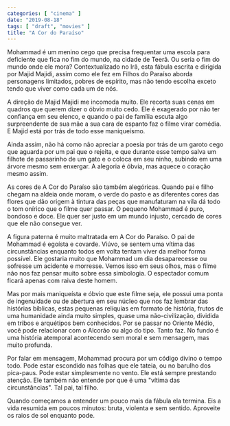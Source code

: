 ```yaml
---
categories: [ "cinema" ]
date: "2019-08-18"
tags: [ "draft", "movies" ]
title: "A Cor do Paraíso"
---
```

Mohammad é um menino cego que precisa frequentar uma escola para
deficiente que fica no fim do mundo, na cidade de Teerã. Ou seria o fim
do mundo onde ele mora? Contextualizado no Irã, esta fábula escrita
e dirigida por Majid Majidi, assim como ele fez em Filhos do Paraíso
aborda personagens limitados, pobres de espírito, mas não tendo escolha
exceto tendo que viver como cada um de nós.

A direção de Majid Majidi me incomoda muito. Ele recorta suas cenas
em quadros que querem dizer o óbvio muito cedo. Ele é exagerado por
não ter confiança em seu elenco, e quando o pai de família escuta
algo surpreendente de sua mãe a sua cara de espanto faz o filme virar
comédia. E Majid está por trás de todo esse maniqueísmo.

Ainda assim, não há como não apreciar a poesia por trás de um garoto
cego que aguarda por um pai que o rejeita, e que durante esse tempo
salva um filhote de passarinho de um gato e o coloca em seu ninho,
subindo em uma árvore mesmo sem enxergar. A alegoria é óbvia, mas
aquece o coração mesmo assim.

As cores de A Cor do Paraíso são também alegóricas. Quando pai e filho
chegam na aldeia onde moram, o verde do pasto e as diferentes cores das
flores que dão origem à tintura das peças que manufaturam na vila dá
todo o tom onírico que o filme quer passar. O pequeno Mohammad é puro,
bondoso e doce. Ele quer ser justo em um mundo injusto, cercado de cores
que ele não consegue ver.

A figura paterna é muito maltratada em A Cor do Paraíso. O pai de
Mohammad é egoísta e covarde. Viúvo, se sentem uma vítima das
circunstâncias enquanto todos em volta tentam viver da melhor forma
possível. Ele gostaria muito que Mohammad um dia desaparecesse ou
sofresse um acidente e morresse. Vemos isso em seus olhos, mas o filme
não nos faz pensar muito sobre essa simbologia. O espectador comum
ficará apenas com raiva deste homem.

Mas por mais maniqueísta e óbvio que este filme seja, ele possui
uma ponta de ingenuidade ou de abertura em seu núcleo que nos faz
lembrar das histórias bíblicas, estas pequenas relíquias em formato
de história, frutos de uma humanidade ainda muito simples, quase uma
não-civilização, dividida em tribos e arquétipos bem conhecidos. Por
se passar no Oriente Médio, você pode relacionar com o Alcorão ou algo
do tipo. Tanto faz. No fundo é uma história atemporal acontecendo sem
moral e sem mensagem, mas muito profunda.

Por falar em mensagem, Mohammad procura por um código divino o tempo
todo. Pode estar escondido nas folhas que ele tateia, ou no barulho
dos pica-paus. Pode estar simplesmente no vento. Ele está sempre
prestando atenção. Ele também não entende por que é uma "vítima
das circunstâncias". Tal pai, tal filho.

Quando começamos a entender um pouco mais da fábula ela termina. Eis a
vida resumida em poucos minutos: bruta, violenta e sem sentido. Aproveite
os raios de sol enquanto pode.

